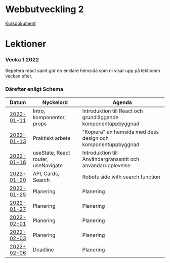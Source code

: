 # Webbutveckling 2

[Kursdokument](../webbutveckling_1/KursplaneringWebbutveckling1.pdf)

# Lektioner

### Vecka 1 2022

Repetera react samt gör en enklare hemsida som ni visar upp på lektionen veckan efter.

### Därefter enligt Schema

|      Datum      | Nyckelord                           | Agenda                                                        |
|:---------------:|-------------------------------------|---------------------------------------------------------------|
| [2022-01-11][1] | Intro, komponenter, props           | Introduktion till React och grundläggande komponentuppbyggnad |
| [2022-01-13][2] | Praktiskt arbete                    | "Kopiera" en hemsida med dess design och komponentuppbyggnad  |
| [2022-01-18][3] | useState, React router, useNavigate | Introduktion till Användargränssnitt och användarupplevelse   |
| [2022-01-20][4] | API, Cards, Search                  | Robots side with search function                              |
| [2022-01-25][5] | Planering                           | Planering                                                     |
| [2022-01-27][6] | Planering                           | Planering                                                     |
| [2022-02-01][7] | Planering                           | Planering                                                     |
| [2022-02-03][8] | Planering                           | Planering                                                     |
| [2022-02-06][9] | Deadline                            | Planering                                                     |

[1]: 2022-01-11/frontend

[2]: 2022-01-13/frontend

[3]: 2022-01-18/README.md

[4]: 2022-01-20/README.md

[5]: 2022-01-25/README.md

[6]: 2022-01-27/README.md

[7]: 2022-01-01/README.md

[8]: 2022-01-03/README.md

[9]: assignment/README.md







